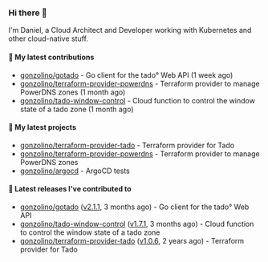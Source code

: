 ### Hi there 👋

I'm Daniel, a Cloud Architect and Developer working with Kubernetes and other cloud-native stuff.

#### 👷 My latest contributions

- [gonzolino/gotado](https://github.com/gonzolino/gotado) - Go client for the tado° Web API (1 week ago)
- [gonzolino/terraform-provider-powerdns](https://github.com/gonzolino/terraform-provider-powerdns) - Terraform provider to manage PowerDNS zones (1 month ago)
- [gonzolino/tado-window-control](https://github.com/gonzolino/tado-window-control) - Cloud function to control the window state of a tado zone (1 month ago)

#### 🌱 My latest projects

- [gonzolino/terraform-provider-tado](https://github.com/gonzolino/terraform-provider-tado) - Terraform provider for Tado
- [gonzolino/terraform-provider-powerdns](https://github.com/gonzolino/terraform-provider-powerdns) - Terraform provider to manage PowerDNS zones
- [gonzolino/argocd](https://github.com/gonzolino/argocd) - ArgoCD tests

#### 🔭 Latest releases I've contributed to

- [gonzolino/gotado](https://github.com/gonzolino/gotado) ([v2.1.1](https://github.com/gonzolino/gotado/releases/tag/v2.1.1), 3 months ago) - Go client for the tado° Web API
- [gonzolino/tado-window-control](https://github.com/gonzolino/tado-window-control) ([v1.7.1](https://github.com/gonzolino/tado-window-control/releases/tag/v1.7.1), 3 months ago) - Cloud function to control the window state of a tado zone
- [gonzolino/terraform-provider-tado](https://github.com/gonzolino/terraform-provider-tado) ([v1.0.6](https://github.com/gonzolino/terraform-provider-tado/releases/tag/v1.0.6), 2 years ago) - Terraform provider for Tado
